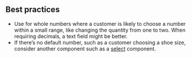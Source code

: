 ## Best practices

- Use for whole numbers where a customer is likely to choose a number within a small range, like changing the quantity from one to two. When requiring decimals, a text field might be better.
- If there’s no default number, such as a customer choosing a shoe size, consider another component such as a [select](https://github.com/Shopify/ui-extensions/tree/main/packages/checkout-ui-extensions/src/components/Select) component.